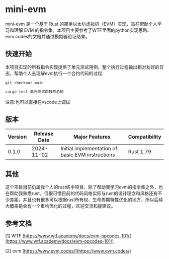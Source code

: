 # mini-evm

mini-evm 是一个基于 Rust 的简单以太坊虚拟机（EVM）实现，旨在帮助个人学习和理解 EVM 的指令集。本项目主要参考了WTF里面的python实现思路、evm.codes的文档并通过模拟器验证结果。

## 快速开始

本项目实现的所有指令实现提供了单元测试用例，整个执行过程输出相对友好的日志，帮助个人去理解evm执行一个合约代码的过程.
```git
git checkout main
```
```rust
cargo test 单元测试函数的名称 
```

注意:也可以直接在vscode上调试

## 版本

| **Version** | **Release Date** | **Major Features** | **Compatibility** |
| --- | --- | --- | --- |
| 0.1.0 | 2024-11-02 | Initial implementation of basic EVM instructions | Rust 1.79 |

## 其他

这个项目目前仍属我个人的rust练手项目，除了帮助我学习evm的指令集之外，也在帮助我熟悉rust，但很可惜目前的代码风格实际与rust的设计理念和风格还有不少差距，并且也有很多可以根据rust所有权、生命周期特性优化的地方，所以后续大概率是会有一个重构优化的过程，欢迎交流和提建议。

## 参考文档

[1] WTF [https://www.wtf.academy/docs/evm-opcodes-101/](https://www.wtf.academy/docs/evm-opcodes-101/)

[2] evm [https://www.evm.codes/](https://www.evm.codes/)
